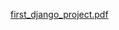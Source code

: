 [first_django_project.pdf](https://github.com/CalebAcquah/first_django_project/files/6573137/first_django_project.pdf)

